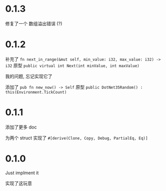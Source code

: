 # 0.1.3

修复了一个 数组溢出错误 (?)

# 0.1.2

补充了 `fn next_in_range(&mut self, min_value: i32, max_value: i32) -> i32`
原型 `public virtual int Next(int minValue, int maxValue)`

我的问题, 忘记实现它了

添加了 `pub fn new_now() -> Self`
原型 `public DotNet35Random() : this(Environment.TickCount)`

# 0.1.1

添加了更多 doc

为两个 struct 实现了 `#[derive(Clone, Copy, Debug, PartialEq, Eq)]`

# 0.1.0

Just implment it

实现了这玩意
